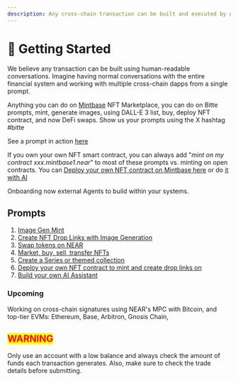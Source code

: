 ```yaml
---
description: Any cross-chain transaction can be built and executed by AI
---
```


# 🤖 Getting Started

We believe any transaction can be built using human-readable conversations. Imagine having normal conversations with the entire financial system and working with multiple cross-chain dapps from a single prompt.

Anything you can do on [Mintbase](https://www.mintbase.xyz/) NFT Marketplace, you can do on Bitte prompts, mint, generate images, using DALL-E 3 list, buy, deploy NFT contract, and now DeFi swaps. Show us your prompts using the X hashtag #bitte

See a prompt in action [here](https://wallet.mintbase.xyz/smart-actions/XeCzN\_PZGW4eoWnhSQW5L)

If you own your own NFT smart contract, you can always add "_mint on my contract xxx.mintbase1.near_" to most of these prompts vs. minting on open contracts. You can [Deploy your own NFT contract on Mintbase here](https://www.mintbase.xyz/) or do [it with AI](create-contract.md)

Onboarding now external Agents to build within your systems.

## Prompts

1. [Image Gen Mint](image-gen-mint.md)
2. [Create NFT Drop Links with Image Generation ](drop-links.md)
3. [Swap tokens on NEAR](defi-swaps.md)
4. [Market, buy, sell, transfer NFTs ](buys-lists-transfers.md)
5. [Create a Series or themed collection](create-a-collection.md)
6. [Deploy your own NFT contract to mint and create drop links on](create-contract.md)
7. [Build your own AI Assistant](assistant-plugins.md)



### Upcoming

Working on cross-chain signatures using NEAR's MPC with Bitcoin, and top-tier EVMs: Ethereum, Base, Arbitron, Gnosis Chain,

## <mark style="color:red;background-color:yellow;">WARNING</mark>

Only use an account with a low balance and always check the amount of funds each transaction generates.  Also, make sure to check the trade details before submitting.










